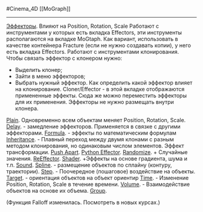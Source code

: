 #Cinema_4D 
[[MoGraph]]
________
[Эффекторы](https://help.maxon.net/c4d/2023/en-us/Default.htm#html/7443.html?TocPath=MoGraph%257CEffectors%257C_____0).
Влияют на Position, Rotation, Scale
Работают с инструментами у которых есть вкладка Effectors, эти инструменты располагаются на вкладке MoGtaph.
Как вариант, использовать в качестве контейнера Fracture (если не нужно создавать копии), у него есть вкладка Effectors.
Работают с инструментами клонирования. Чтобы связать эффектор с клонером нужно:
- Выделить клонер;
- Зайти в меню эффекторов;
- Выбрать нужный эффектор.
Как определить какой эффектор влияет на клонирование.
Cloner/Effector - в этой вкладке отображаются примененные эффекты. Сюда же можно переместить эффекторы для их применения.
Эффекторы не нужно размещать внутри клонера.

[Plain](https://help.maxon.net/c4d/2023/en-us/Content/html/OEPLAIN.html?TocPath=MoGraph%257CEffectors%257CPlain%257C_____0). Одновременно всем объектам меняет Position, Rotation, Scale.
[Delay](https://help.maxon.net/c4d/2023/en-us/Content/html/OEDELAY.html?TocPath=MoGraph%257CEffectors%257CDelay%257C_____0). - замедление эффекторов. Применяется в связке с другими эффекторами.
[Formula](https://help.maxon.net/c4d/2023/en-us/Content/html/OEFORMULA.html?TocPath=MoGraph%257CEffectors%257CFormula%257C_____0). - эффекты по математическим формулам
[Inheritance](https://help.maxon.net/c4d/2023/en-us/Content/html/OEINHERITANCE.html?TocPath=MoGraph%257CEffectors%257CInheritance%257C_____0). - Плавный переход между двумя клонами с разным методом клонирования, но одинаковым числом элементов. Эффект трансформации.
[Push Apart](https://help.maxon.net/c4d/2023/en-us/Content/html/OEPUSHAPART.html?TocPath=MoGraph%257CEffectors%257CPush%2520Apart%257C_____0).
[Python Effector](https://help.maxon.net/c4d/2023/en-us/Content/html/OEPYTHON.html?TocPath=MoGraph%257CEffectors%257CPython%2520Effector%257C_____0).
[Randomize](https://help.maxon.net/c4d/2023/en-us/Content/html/OERANDOMIZE.html?TocPath=MoGraph%257CEffectors%257CRandomize%257C_____0). + Случайные значения.
[ReEffector](https://help.maxon.net/c4d/2023/en-us/Content/html/OEREEFFECTOR.html?TocPath=MoGraph%257CEffectors%257CReEffector%257C_____0).
[Shader](https://help.maxon.net/c4d/2023/en-us/Content/html/OESHADER.html?TocPath=MoGraph%257CEffectors%257CShader%257C_____0). +Эффекты на основе градиента, шума и т.п.
[Sound](https://help.maxon.net/c4d/2023/en-us/Content/html/OESOUND.html?TocPath=MoGraph%257CEffectors%257CSound%257C_____0). 
[Spline](https://help.maxon.net/c4d/2023/en-us/Content/html/OESPLINE.html?TocPath=MoGraph%257CEffectors%257CSpline%257C_____0). - размещение объектов по сплайну (контуру, траектории).
[Step](https://help.maxon.net/c4d/2023/en-us/Content/html/OESTEP.html?TocPath=MoGraph%257CEffectors%257CStep%257C_____0). - Поочередное (пошаговое) воздействие на объекты.
[Target](https://help.maxon.net/c4d/2023/en-us/Content/html/OETARGET.html?TocPath=MoGraph%257CEffectors%257CTarget%257C_____0). - ориентация объектов на объект ориентир
[Time](https://help.maxon.net/c4d/2023/en-us/Content/html/OETIME.html?TocPath=MoGraph%257CEffectors%257CTime%257C_____0). - Изменение Position, Rotation, Scale в течение времени.
[Volume](https://help.maxon.net/c4d/2023/en-us/Content/html/OEVOLUME.html?TocPath=MoGraph%257CEffectors%257CVolume%257C_____0). - Взаимодействие объектов на основе их объема.
[Group](https://help.maxon.net/c4d/2023/en-us/Content/html/OEGROUP.html?TocPath=MoGraph%257CEffectors%257CGroup%257C_____0).

(Функция Falloff изменилась. Посмотреть в новых курсах.)